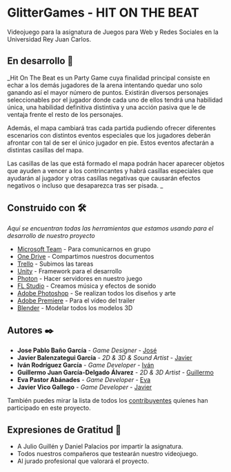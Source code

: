 # GlitterGames - HIT ON THE BEAT

Videojuego para la asignatura de Juegos para Web y Redes Sociales en la Universidad Rey Juan Carlos.

## En desarrollo 🚀

_Hit On The Beat es un Party Game cuya finalidad principal consiste en echar a los demás jugadores de la arena intentando quedar uno solo ganando así el mayor número de puntos. Existirán diversos personajes seleccionables por el jugador donde cada uno de ellos tendrá una habilidad única, una habilidad definitiva distintiva y una acción pasiva que le de ventaja frente el resto de los personajes. 

Además, el mapa cambiará tras cada partida pudiendo ofrecer diferentes escenarios con distintos eventos especiales que los jugadores deberán afrontar con tal de ser el único jugador en pie. Estos eventos afectarán a distintas casillas del mapa. 

Las casillas de las que está formado el mapa podrán hacer aparecer objetos que ayuden a vencer a los contrincantes y habrá casillas especiales que ayudarán al jugador y otras casillas negativas que causarán efectos negativos o incluso que desaparezca tras ser pisada.  _

## Construido con 🛠️

_Aquí se encuentran todas las herramientas que estamos usando para el desarrollo de nuestro proyecto_

* [Microsoft Team](https://www.microsoft.com/es-es/microsoft-teams/log-in) - Para comunicarnos en grupo
* [One Drive](https://urjc-my.sharepoint.com/:f:/g/personal/e_pastor_2018_alumnos_urjc_es/EhTcoD1-0_tOhnSsbQaX9Z8BBColna1ITENbd6EuN7GFFg) - Compartimos nuestros documentos
* [Trello](https://trello.com/invite/b/8Pe8scyt/2d3d2628bcb84ffa06fb99b40441dbe9/trabajo) - Subimos las tareas
* [Unity](https://unity.com/es) - Framework para el desarrollo
* [Photon](https://www.photonengine.com/) - Hacer servidores en nuestro juego
* [FL Studio](https://www.image-line.com/) - Creamos música y efectos de sonido
* [Adobe Photoshop](https://www.adobe.com/es/products/photoshop.html) - Se realizan todos los diseños y arte
* [Adobe Premiere](https://www.adobe.com/es/products/premiere.html) - Para el vídeo del trailer
* [Blender](https://www.blender.org/) - Modelar todos los modelos 3D

## Autores ✒️

* **Jose Pablo Baño García** - *Game Designer* - [José](https://github.com/jopabaga)
* **Javier Balenzategui Garcia** - *2D & 3D & Sound Artist* - [Javier](https://github.com/javaperwave)
* **Iván Rodríguez García** - *Game Developer* - [Iván](https://github.com/ivansploy)
* **Guillermo Juan García-Delgado Álvarez** - *2D & 3D Artist* - [Guillermo](https://github.com/guilleingvid)
* **Eva Pastor Abánades** - *Game Developer* - [Eva](https://github.com/evitafumar)
* **Javier Vico Gallego** - *Game Developer* - [Javier](https://github.com/jvicog)

También puedes mirar la lista de todos los [contribuyentes](https://github.com/orgs/GlitterGames/people) quíenes han participado en este proyecto. 

## Expresiones de Gratitud 🎁
* A Julio Guillén y Daniel Palacios por impartir la asignatura.
* Todos nuestros compañeros que testearán nuestro videojuego.
* Al jurado profesional que valorará el proyecto.
